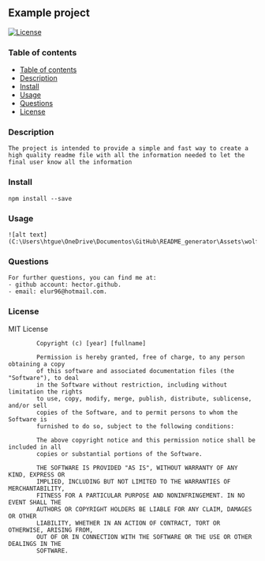 ## Example project

[![License](https://img.shields.io/badge/License-MIT-yellow.svg)](https://opensource.org/licenses/MIT)

### Table of contents

- [Table of contents](#table-of-contents)
- [Description](#description)
- [Install](#install)
- [Usage](#usage)
- [Questions](#questions)
- [License](#license)

### Description


    The project is intended to provide a simple and fast way to create a high quality readme file with all the information needed to let the final user know all the information


### Install


    npm install --save


### Usage


    ![alt text](C:\Users\htgue\OneDrive\Documentos\GitHub\README_generator\Assets\wolfinance.png)


### Questions


    For further questions, you can find me at:
    - github account: hector.github.
    - email: elur96@hotmail.com.


### License

MIT License

            Copyright (c) [year] [fullname]
            
            Permission is hereby granted, free of charge, to any person obtaining a copy
            of this software and associated documentation files (the "Software"), to deal
            in the Software without restriction, including without limitation the rights
            to use, copy, modify, merge, publish, distribute, sublicense, and/or sell
            copies of the Software, and to permit persons to whom the Software is
            furnished to do so, subject to the following conditions:
            
            The above copyright notice and this permission notice shall be included in all
            copies or substantial portions of the Software.
            
            THE SOFTWARE IS PROVIDED "AS IS", WITHOUT WARRANTY OF ANY KIND, EXPRESS OR
            IMPLIED, INCLUDING BUT NOT LIMITED TO THE WARRANTIES OF MERCHANTABILITY,
            FITNESS FOR A PARTICULAR PURPOSE AND NONINFRINGEMENT. IN NO EVENT SHALL THE
            AUTHORS OR COPYRIGHT HOLDERS BE LIABLE FOR ANY CLAIM, DAMAGES OR OTHER
            LIABILITY, WHETHER IN AN ACTION OF CONTRACT, TORT OR OTHERWISE, ARISING FROM,
            OUT OF OR IN CONNECTION WITH THE SOFTWARE OR THE USE OR OTHER DEALINGS IN THE
            SOFTWARE.
